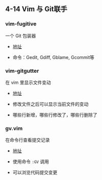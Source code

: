 ## 4-14 Vim 与 Git联手

### vim-fugitive

一个 Git 包装器

- [地址](https://github.com/tpope/vim-fugitive)

- 命令：Gedit, Gdiff, Gblame, Gcommit等



### vim-gitgutter

在 vim 里显示文件变动

- [地址](https://github.com/airblade/vim-gitgutter)

- 修改文件之后可以显示当前文件的变动
- 哪些行新增，哪些行修改了，哪些行删除了



### gv.vim

在命令行查看提交记录

- [地址](https://github.com/junegunn/gv.vim)

- 使用命令 `:GV`  调用
- 可以浏览代码提交变更